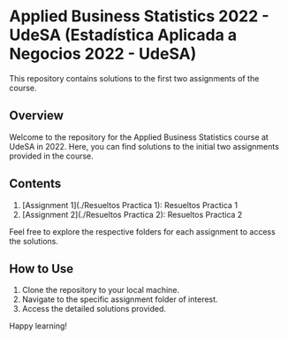 # Applied Business Statistics 2022 - UdeSA (Estadística Aplicada a Negocios 2022 - UdeSA)

This repository contains solutions to the first two assignments of the course.

## Overview

Welcome to the repository for the Applied Business Statistics course at UdeSA in 2022. Here, you can find solutions to the initial two assignments provided in the course.

## Contents

1. [Assignment 1](./Resueltos Practica 1): Resueltos Practica 1
2. [Assignment 2](./Resueltos Practica 2): Resueltos Practica 2

Feel free to explore the respective folders for each assignment to access the solutions.

## How to Use

1. Clone the repository to your local machine.
2. Navigate to the specific assignment folder of interest.
3. Access the detailed solutions provided.

Happy learning!


